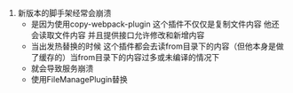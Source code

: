 1. 新版本的脚手架经常会崩溃
    - 是因为使用copy-webpack-plugin  这个插件不仅仅是复制文件内容  他还会读取文件内容 并且提供接口允许修改和新增内容 
    - 当出发热替换的时候 这个插件都会去读from目录下的内容（但他本身是做了缓存的）当from目录下的内容过多或未编译的情况下 
    - 就会导致服务崩溃
    - 使用FileManagePlugin替换